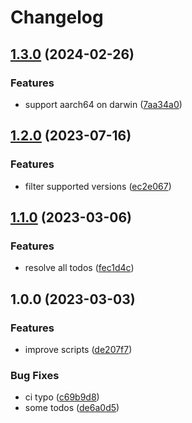 # Changelog

## [1.3.0](https://github.com/aschiavon91/asdf-typos/compare/v1.2.0...v1.3.0) (2024-02-26)


### Features

* support aarch64 on darwin ([7aa34a0](https://github.com/aschiavon91/asdf-typos/commit/7aa34a0a6aa11965e9a925565ee995cdfeac1e79))

## [1.2.0](https://github.com/aschiavon91/asdf-typos/compare/v1.1.0...v1.2.0) (2023-07-16)

### Features

* filter supported versions ([ec2e067](https://github.com/aschiavon91/asdf-typos/commit/ec2e067934a61bd02800a75db6d629614db8caf4))

## [1.1.0](https://www.github.com/aschiavon91/asdf-typos/compare/v1.0.0...v1.1.0) (2023-03-06)


### Features

* resolve all todos ([fec1d4c](https://www.github.com/aschiavon91/asdf-typos/commit/fec1d4cd2caee2bdfd30954cb29e9002dd131a0d))

## 1.0.0 (2023-03-03)


### Features

* improve scripts ([de207f7](https://www.github.com/aschiavon91/asdf-typos/commit/de207f7f8528d686e0fddc53edad79cf090de43c))


### Bug Fixes

* ci typo ([c69b9d8](https://www.github.com/aschiavon91/asdf-typos/commit/c69b9d8d24841e983575f7a09323c825df92c9ce))
* some todos ([de6a0d5](https://www.github.com/aschiavon91/asdf-typos/commit/de6a0d55a8c804226b0d712bf451483f6e8a3d63))
